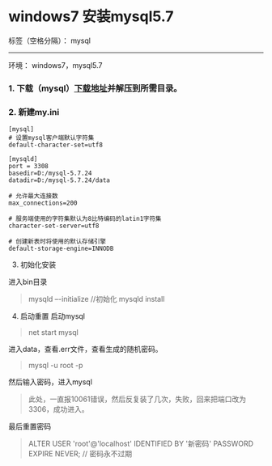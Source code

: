﻿# windows7 安装mysql5.7

标签（空格分隔）： mysql

---

环境：
windows7，mysql5.7

### 1. 下载（mysql）[下载地址][1]并解压到所需目录。

### 2. 新建my.ini

```
[mysql]
# 设置mysql客户端默认字符集
default-character-set=utf8 

[mysqld]
port = 3308
basedir=D:/mysql-5.7.24
datadir=D:/mysql-5.7.24/data

# 允许最大连接数
max_connections=200

# 服务端使用的字符集默认为8比特编码的latin1字符集
character-set-server=utf8

# 创建新表时将使用的默认存储引擎
default-storage-engine=INNODB
```
3. 初始化安装

进入bin目录

> mysqld –-initialize //初始化
mysqld install

4. 启动重置
启动mysql
> net start mysql

进入data，查看.err文件，查看生成的随机密码。

> mysql -u root -p 

然后输入密码，进入mysql

> 此处，一直报10061错误，然后反复装了几次，失败，回来把端口改为3306，成功进入。

最后重置密码
> ALTER USER 'root'@'localhost' IDENTIFIED BY '新密码' PASSWORD EXPIRE NEVER;	// 密码永不过期






  [1]: https://dev.mysql.com/downloads/mysql/5.7.html#downloads "mysql下载"